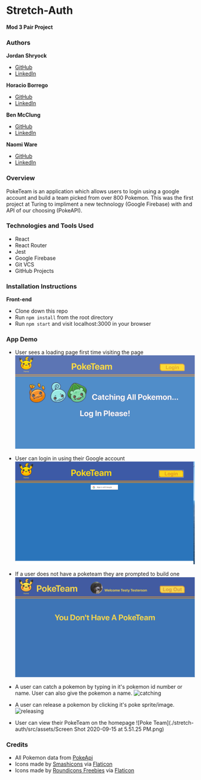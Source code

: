 # Stretch-Auth
**Mod 3 Pair Project**  

### Authors

**Jordan Shryock**
 * [GitHub](https://github.com/jordy1611)
 * [LinkedIn](https://www.linkedin.com/in/jordan-shryock-6a48b9113/)

**Horacio Borrego**
 * [GitHub](https://github.com/H-Bo214)
 * [LinkedIn](https://www.linkedin.com/in/horacio-borrego-4a52851b0/)
 
**Ben McClung**
 * [GitHub](https://github.com/AurumValian)
 * [LinkedIn](https://www.linkedin.com/in/benjamin-mcclung-1a1a4b1b6/)

**Naomi Ware**  
 * [GitHub](https://github.com/nware1066)
 * [LinkedIn](https://www.linkedin.com/in/naomi-ware-083332b8/)
 
### Overview  
PokeTeam is an application which allows users to login using a google account and build a team picked from over 800 Pokemon. This was the first project at Turing to impliment a new technology (Google Firebase) with and API of our choosing (PokeAPI). 

### Technologies and Tools Used
- React
- React Router
- Jest
- Google Firebase
- Git VCS
- GitHub Projects

### Installation Instructions

**Front-end**
- Clone down this repo
- Run `npm install` from the root directory
- Run `npm start` and visit localhost:3000 in your browser

### App Demo

* User sees a loading page first time visiting the page
![page loading](./stretch-auth/src/assets/loading.gif)

* User can login in using their Google account
![google login display](./stretch-auth/src/assets/Google.png)

* If a user does not have a poketeam they are prompted to build one
![user prompt](./stretch-auth/src/assets/PokePrompt.png)

* A user can catch a pokemon by typing in it's pokemon id number or name. User can also give the pokemon a name.
![catching](./stretch-auth/src/assets/catching.gif)

* A user can release a pokemon by clicking it's poke sprite/image.
![releasing](./stretch-auth/src/assets/release.gif)

* User can view their PokeTeam on the homepage
![Poke Team](./stretch-auth/src/assets/Screen Shot 2020-09-15 at 5.51.25 PM.png)

### Credits
* All Pokemon data from [PokeApi](https://pokeapi.co/)
* Icons made by [Smashicons](Smashicons) via [Flaticon](www.flaticon.com)
* Icons made by [Roundicons Freebies](https://www.flaticon.com/authors/roundicons-freebies) via [Flaticon](www.flaticon.com)
